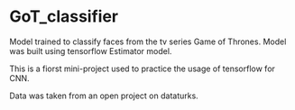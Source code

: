 # GoT_classifier
Model trained to classify faces from the tv series Game of Thrones. Model was built using tensorflow Estimator model.

This is a fiorst mini-project used to practice the usage of tensorflow for CNN.

Data was taken from an open project on dataturks.
